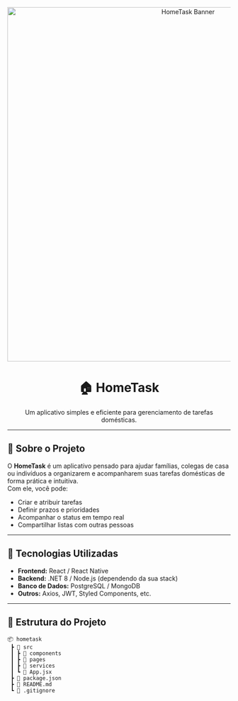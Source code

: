 <!-- Imagem de capa -->
<p align="center">
  <img src="COLOQUE_AQUI_O_LINK_DA_IMAGEM" alt="HomeTask Banner" width="800">
</p>

<h1 align="center">🏠 HomeTask</h1>
<p align="center">
  Um aplicativo simples e eficiente para gerenciamento de tarefas domésticas.
</p>

---

## 📌 Sobre o Projeto

O **HomeTask** é um aplicativo pensado para ajudar famílias, colegas de casa ou indivíduos a organizarem e acompanharem suas tarefas domésticas de forma prática e intuitiva.  
Com ele, você pode:
- Criar e atribuir tarefas
- Definir prazos e prioridades
- Acompanhar o status em tempo real
- Compartilhar listas com outras pessoas

---

## 🚀 Tecnologias Utilizadas

- **Frontend:** React / React Native
- **Backend:** .NET 8 / Node.js (dependendo da sua stack)
- **Banco de Dados:** PostgreSQL / MongoDB
- **Outros:** Axios, JWT, Styled Components, etc.

---

## 📂 Estrutura do Projeto

```plaintext
📦 hometask
 ┣ 📂 src
 ┃ ┣ 📂 components
 ┃ ┣ 📂 pages
 ┃ ┣ 📂 services
 ┃ ┗ 📜 App.jsx
 ┣ 📜 package.json
 ┣ 📜 README.md
 ┗ 📜 .gitignore
